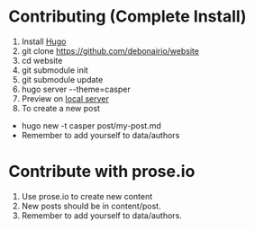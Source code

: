 # Contributing (Complete Install)
1. Install [Hugo](https://github.com/spf13/hugo/releases)
2. git clone https://github.com/debonairio/website
3. cd website
4. git submodule init
5. git submodule update
6. hugo server --theme=casper
7. Preview on [local server](http://127.0.0.1:1313/)
8. To create a new post
  * hugo new -t casper post/my-post.md
  * Remember to add yourself to data/authors


# Contribute with prose.io
1. Use prose.io to create new content
2. New posts should be in content/post.
3. Remember to add yourself to data/authors.
